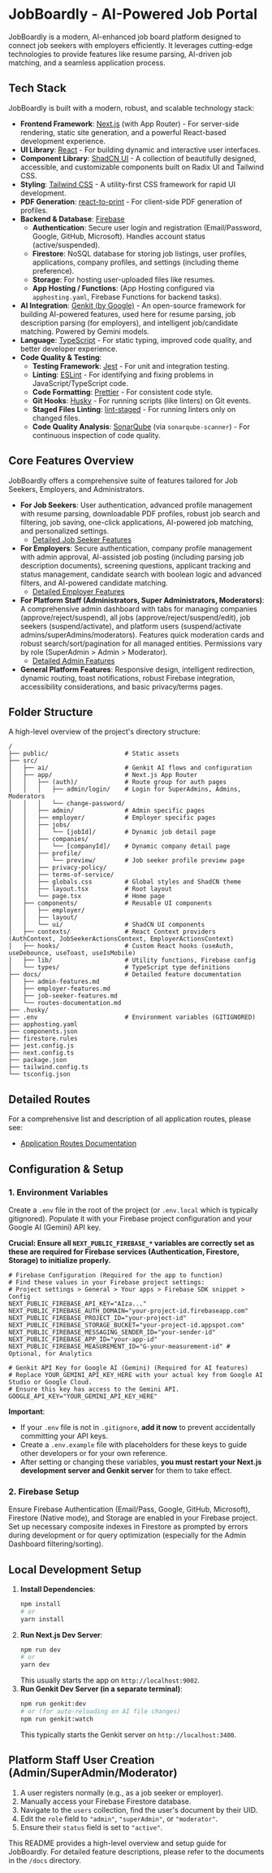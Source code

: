 # JobBoardly - AI-Powered Job Portal

JobBoardly is a modern, AI-enhanced job board platform designed to connect job seekers with employers efficiently. It leverages cutting-edge technologies to provide features like resume parsing, AI-driven job matching, and a seamless application process.

## Tech Stack

JobBoardly is built with a modern, robust, and scalable technology stack:

- **Frontend Framework**: [Next.js](https://nextjs.org/) (with App Router) - For server-side rendering, static site generation, and a powerful React-based development experience.
- **UI Library**: [React](https://reactjs.org/) - For building dynamic and interactive user interfaces.
- **Component Library**: [ShadCN UI](https://ui.shadcn.com/) - A collection of beautifully designed, accessible, and customizable components built on Radix UI and Tailwind CSS.
- **Styling**: [Tailwind CSS](https://tailwindcss.com/) - A utility-first CSS framework for rapid UI development.
- **PDF Generation**: [react-to-print](https://github.com/gregnb/react-to-print) - For client-side PDF generation of profiles.
- **Backend & Database**: [Firebase](https://firebase.google.com/)
  - **Authentication**: Secure user login and registration (Email/Password, Google, GitHub, Microsoft). Handles account status (active/suspended).
  - **Firestore**: NoSQL database for storing job listings, user profiles, applications, company profiles, and settings (including theme preference).
  - **Storage**: For hosting user-uploaded files like resumes.
  - **App Hosting / Functions**: (App Hosting configured via `apphosting.yaml`, Firebase Functions for backend tasks).
- **AI Integration**: [Genkit (by Google)](https://firebase.google.com/docs/genkit) - An open-source framework for building AI-powered features, used here for resume parsing, job description parsing (for employers), and intelligent job/candidate matching. Powered by Gemini models.
- **Language**: [TypeScript](https://www.typescriptlang.org/) - For static typing, improved code quality, and better developer experience.
- **Code Quality & Testing**:
  - **Testing Framework**: [Jest](https://jestjs.io/) - For unit and integration testing.
  - **Linting**: [ESLint](https://eslint.org/) - For identifying and fixing problems in JavaScript/TypeScript code.
  - **Code Formatting**: [Prettier](https://prettier.io/) - For consistent code style.
  - **Git Hooks**: [Husky](https://typicode.github.io/husky/) - For running scripts (like linters) on Git events.
  - **Staged Files Linting**: [lint-staged](https://github.com/okonet/lint-staged) - For running linters only on changed files.
  - **Code Quality Analysis**: [SonarQube](https://www.sonarqube.org/) (via `sonarqube-scanner`) - For continuous inspection of code quality.

## Core Features Overview

JobBoardly offers a comprehensive suite of features tailored for Job Seekers, Employers, and Administrators.

- **For Job Seekers**: User authentication, advanced profile management with resume parsing, downloadable PDF profiles, robust job search and filtering, job saving, one-click applications, AI-powered job matching, and personalized settings.
  - [Detailed Job Seeker Features](./docs/job-seeker-features.md)
- **For Employers**: Secure authentication, company profile management with admin approval, AI-assisted job posting (including parsing job description documents), screening questions, applicant tracking and status management, candidate search with boolean logic and advanced filters, and AI-powered candidate matching.
  - [Detailed Employer Features](./docs/employer-features.md)
- **For Platform Staff (Administrators, Super Administrators, Moderators)**: A comprehensive admin dashboard with tabs for managing companies (approve/reject/suspend), all jobs (approve/reject/suspend/edit), job seekers (suspend/activate), and platform users (suspend/activate admins/superAdmins/moderators). Features quick moderation cards and robust search/sort/pagination for all managed entities. Permissions vary by role (SuperAdmin > Admin > Moderator).
  - [Detailed Admin Features](./docs/admin-features.md)
- **General Platform Features**: Responsive design, intelligent redirection, dynamic routing, toast notifications, robust Firebase integration, accessibility considerations, and basic privacy/terms pages.

## Folder Structure

A high-level overview of the project's directory structure:

```
/
├── public/                     # Static assets
├── src/
│   ├── ai/                     # Genkit AI flows and configuration
│   ├── app/                    # Next.js App Router
│   │   ├── (auth)/             # Route group for auth pages
│   │   │   ├── admin/login/    # Login for SuperAdmins, Admins, Moderators
│   │   │   └── change-password/
│   │   ├── admin/              # Admin specific pages
│   │   ├── employer/           # Employer specific pages
│   │   ├── jobs/
│   │   │   └── [jobId]/        # Dynamic job detail page
│   │   ├── companies/
│   │   │   └── [companyId]/    # Dynamic company detail page
│   │   ├── profile/
│   │   │   └── preview/        # Job seeker profile preview page
│   │   ├── privacy-policy/
│   │   ├── terms-of-service/
│   │   ├── globals.css         # Global styles and ShadCN theme
│   │   ├── layout.tsx          # Root layout
│   │   └── page.tsx            # Home page
│   ├── components/             # Reusable UI components
│   │   ├── employer/
│   │   ├── layout/
│   │   └── ui/                 # ShadCN UI components
│   ├── contexts/               # React Context providers (AuthContext, JobSeekerActionsContext, EmployerActionsContext)
│   ├── hooks/                  # Custom React hooks (useAuth, useDebounce, useToast, useIsMobile)
│   ├── lib/                    # Utility functions, Firebase config
│   └── types/                  # TypeScript type definitions
├── docs/                       # Detailed feature documentation
│   ├── admin-features.md
│   ├── employer-features.md
│   ├── job-seeker-features.md
│   └── routes-documentation.md
├── .husky/
├── .env                        # Environment variables (GITIGNORED)
├── apphosting.yaml
├── components.json
├── firestore.rules
├── jest.config.js
├── next.config.ts
├── package.json
├── tailwind.config.ts
└── tsconfig.json
```

## Detailed Routes

For a comprehensive list and description of all application routes, please see:

- [Application Routes Documentation](./docs/routes-documentation.md)

## Configuration & Setup

### 1. Environment Variables

Create a `.env` file in the root of the project (or `.env.local` which is typically gitignored). Populate it with your Firebase project configuration and your Google AI (Gemini) API key.

**Crucial: Ensure all `NEXT_PUBLIC_FIREBASE_*` variables are correctly set as these are required for Firebase services (Authentication, Firestore, Storage) to initialize properly.**

```env
# Firebase Configuration (Required for the app to function)
# Find these values in your Firebase project settings:
# Project settings > General > Your apps > Firebase SDK snippet > Config
NEXT_PUBLIC_FIREBASE_API_KEY="AIza..."
NEXT_PUBLIC_FIREBASE_AUTH_DOMAIN="your-project-id.firebaseapp.com"
NEXT_PUBLIC_FIREBASE_PROJECT_ID="your-project-id"
NEXT_PUBLIC_FIREBASE_STORAGE_BUCKET="your-project-id.appspot.com"
NEXT_PUBLIC_FIREBASE_MESSAGING_SENDER_ID="your-sender-id"
NEXT_PUBLIC_FIREBASE_APP_ID="your-app-id"
NEXT_PUBLIC_FIREBASE_MEASUREMENT_ID="G-your-measurement-id" # Optional, for Analytics

# Genkit API Key for Google AI (Gemini) (Required for AI features)
# Replace YOUR_GEMINI_API_KEY_HERE with your actual key from Google AI Studio or Google Cloud.
# Ensure this key has access to the Gemini API.
GOOGLE_API_KEY="YOUR_GEMINI_API_KEY_HERE"
```

**Important**:

- If your `.env` file is not in `.gitignore`, **add it now** to prevent accidentally committing your API keys.
- Create a `.env.example` file with placeholders for these keys to guide other developers or for your own reference.
- After setting or changing these variables, **you must restart your Next.js development server and Genkit server** for them to take effect.

### 2. Firebase Setup

Ensure Firebase Authentication (Email/Pass, Google, GitHub, Microsoft), Firestore (Native mode), and Storage are enabled in your Firebase project. Set up necessary composite indexes in Firestore as prompted by errors during development or for query optimization (especially for the Admin Dashboard filtering/sorting).

## Local Development Setup

1.  **Install Dependencies**:
    ```bash
    npm install
    # or
    yarn install
    ```
2.  **Run Next.js Dev Server**:
    ```bash
    npm run dev
    # or
    yarn dev
    ```
    This usually starts the app on `http://localhost:9002`.
3.  **Run Genkit Dev Server (in a separate terminal)**:
    ```bash
    npm run genkit:dev
    # or (for auto-reloading on AI file changes)
    npm run genkit:watch
    ```
    This typically starts the Genkit server on `http://localhost:3400`.

## Platform Staff User Creation (Admin/SuperAdmin/Moderator)

1.  A user registers normally (e.g., as a job seeker or employer).
2.  Manually access your Firebase Firestore database.
3.  Navigate to the `users` collection, find the user's document by their UID.
4.  Edit the `role` field to `"admin"`, `"superAdmin"`, or `"moderator"`.
5.  Ensure their `status` field is set to `"active"`.

This README provides a high-level overview and setup guide for JobBoardly. For detailed feature descriptions, please refer to the documents in the `/docs` directory.
